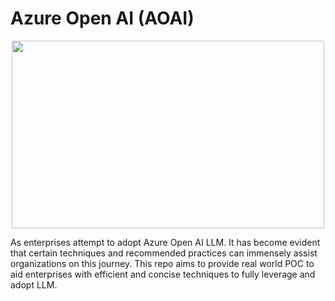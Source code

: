# Azure Open AI (AOAI)

<p align="center">  
<img src="https://github.com/azurepocmain/aoai/assets/91505344/e386c8cf-e0fb-414d-a65b-dc90b8d3f06a" width="500" height="300"></p>








As enterprises attempt to adopt Azure Open AI LLM. It has become evident that certain techniques and recommended practices can immensely assist organizations on this journey. This repo aims to provide real world POC to aid enterprises with efficient and concise techniques to fully leverage and adopt LLM.
